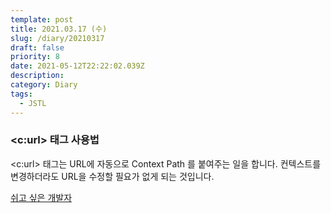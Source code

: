 ```yaml
---
template: post
title: 2021.03.17 (수)
slug: /diary/20210317
draft: false
priority: 8
date: 2021-05-12T22:22:02.039Z
description:
category: Diary
tags:
  - JSTL
---
```


### <c:url> 태그 사용법

&lt;c:url&gt; 태그는 URL에 자동으로 Context Path 를 붙여주는 일을 합니다. 컨텍스트를 변경하더라도 URL을 수정할 필요가 없게 되는 것입니다.

[쉬고 싶은 개발자](https://offbyone.tistory.com/319)
